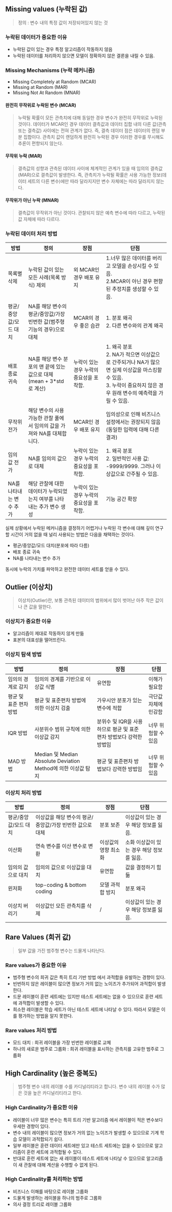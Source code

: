 
## Missing values (누락된 값)

> 정의 : 변수 내의 특정 값이 저장되어있지 않는 것

### 누락된 데이터가 중요한 이유
+ 누락된 값이 있는 경우 특정 알고리즘이 작동하지 않음
+ 누락된 데이터를 처리하지 않으면 모델이 정확하지 않은 결론을 내릴 수 있음.

### Missing Mechanisms (누락 메커니즘)

+ Missing Completely at Random (MCAR)
+ Missing at Random (MAR)
+ Missing Not At Random (MNAR)

#### 완전히 무작위로 누락된 변수 (MCAR)

>누락될 확률이 모든 관측치에 대해 동일한 경우 변수가 완전히 무작위로 누락된 것이다. 데이터가 MCAR인 경우 데이터 결측값과 데이터 집합 내의 다른 값(관측 또는 결측값) 사이에는 전혀 관계가 없다. 즉, 결측 데이터 점은 데이터의 랜덤 부분 집합이다. 관측치 값이 랜덤하게 완전히 누락된 경우 이러한 경우를 무시해도 추론이 편향되지 않는다.

#### 무작위 누락 (MAR)

> 결측값의 성향과 관측된 데이터 사이에 체계적인 관계가 있을 때 임의의 결측값(MAR)으로 결측값이 발생한다. 즉, 관측치가 누락될 확률은 사용 가능한 정보(데이터 세트의 다른 변수)에만 따라 달라지지만 변수 자체에는 따라 달라지지 않는다.

#### 무작위가 아닌 누락 (MNAR)
> 결측값이 무작위가 아닌 것이다. 관찰되지 않은 예측 변수에 따라 다르고, 누락된 값 자체에 따라 다르다.


### 누락된 데이터 처리 방법

|방법|정의|장점|단점|
|---|---|---|---|
|목록별 삭제|누락된 값이 있는 모든 사례(목록 방식) 제외|외	MCAR인 경우 배포 유지|1.너무 많은 데이터를 버리고 모델을 손상시킬 수 있음. <br>2.MCAR이 아닌 경우 편향된 추정치를 생성할 수 있음.| 
|평균/중앙값/모드 대치|NA를 해당 변수의 평균/중앙값/가장 빈번한 값(범주형 기능의 경우)으로 대체|MCAR의 경우 좋은 습관|1. 분포 왜곡 <br>    2. 다른 변수와의 관계 왜곡|
|배포 종료 귀속|	NA를 해당 변수 분포의 맨 끝에 있는 값으로 대체(mean + 3*std로 계산)|누락이 있는 경우 누락의 중요성을 포착함.|1. 왜곡 분포<br>2. NA가 적으면 이상값으로 간주되거나 NA가 많으면 실제 이상값을 마스킹할 수 있음.<br>3. 누락이 중요하지 않은 경우 원래 변수의 예측력을 가릴 수 있음.|
|무작위 전가|해당 변수의 사용 가능한 관찰 풀에서 임의의 값을 가져와 NA를 대체합니다.|MCAR인 경우 배포 유지|임의성으로 인해 비즈니스 설정에서는 권장되지 않음(동일한 입력에 대해 다른 결과)|
|임의 값 전가|NA를 임의의 값으로 대체|	누락이 있는 경우 누락의 중요성을 포착함.|1. 왜곡 분포<br>2. 일반적인 사용 값: -9999/9999. 그러나 이상값으로 간주될 수 있음.|
|NA를 나타내는 변수 추가|해당 관찰에 대한 데이터가 누락되었는지 여부를 나타내는 추가 변수 생성|누락이 있는 경우 누락의 중요성을 포착함.|기능 공간 확장|


실제 상황에서 누락된 메커니즘을 결정하기 어렵거나 누락된 각 변수에 대해 깊이 연구할 시간이 거의 없을 때 널리 사용되는 방법은 다음을 채택하는 것이다.

+ 평균/중앙값/모드 대치(분포에 따라 다름)
+ 배포 종료 귀속
+ NA를 나타내는 변수 추가

동시에 누락의 가치를 파악하고 완전한 데이터 세트를 얻을 수 있다.


## Outlier (이상치)

> 이상치(Outlier)란, 보통 관측된 데이터의 범위에서 많이 벗어난 아주 작은 값이나 큰 값을 말한다.

### 이상치가 중요한 이유

+ 알고리즘이 제대로 작동하지 않게 만듦
+ 표본의 대표성을 떨어뜨린다.


### 이상치 탐색 방법

|방법|정의|장점|단점|
|---|---|---|---|
| 임의의 경계로 감지	| 임의의 경계를 기반으로 이상값 식별	| 유연함|	이해가 필요함|
| 평균 및 표준 편차 방법	| 평균 및 표준편차 방법에 의한 이상치 검출	|가우시안 분포가 있는 변수에 적합	| 극단값 자체에 민감함 |
| IQR 방법 | 사분위수 범위 규칙에 의한 이상값 감지 | 분위수 및 IQR을 사용하므로 평균 및 표준 편차 방법보다 강력한 방법임 | 너무 위험할 수 있음 |
| MAD 방법 | Median 및 Median Absolute Deviation Method에 의한 이상값 탐지 | 평균 및 표준편차 방법보다 강력한 방법임  | 너무 위험할 수 있음 | 


### 이상치 처리 방법

|방법|정의|장점|단점|
|---|---|---|---|
| 평균/중앙값/모드 대치	| 이상값을 해당 변수의 평균/중앙값/가장 빈번한 값으로 대체	| 분포 보존	| 이상값이 있는 경우 해당 정보를 잃음.	|
| 이산화	| 연속 변수를 이산 변수로 변환	| 이상값의 영향 최소화	| 소화	이상값이 있는 경우 해당 정보를 잃음.	|
| 임의의 값으로 대치	| 임의의 값으로 이상값을 대치	| 유연함 | 값을 결정하기 힘듦	|
| 윈저화	| top-coding & bottom coding 	| 모델 과적합 방지	| 분포 왜곡	|
| 이상치 버리기	| 이상값인 모든 관측치를 삭제	| /	| 이상값이 있는 경우 해당 정보를 잃음.	|


## Rare Values (희귀 값)

> 일부 값을 가진 범주형 변수는 드물게 나타난다.


### Rare values가 중요한 이유

+ 범주형 변수의 희귀 값은 특히 트리 기반 방법 에서 과적합을 유발하는 경향이 있다.
+ 빈번하지 않은 레이블이 많으면 정보가 거의 없는 노이즈가 추가되어 과적합이 발생한다.
+ 드문 레이블이 훈련 세트에는 있지만 테스트 세트에는 없을 수 있으므로 훈련 세트에 과적합이 발생할 수 있다.
+ 희소한 레이블은 학습 세트가 아닌 테스트 세트에 나타날 수 있다. 따라서 모델은 이를 평가하는 방법을 알지 못한다.


### Rare values 처리 방법

+ 모드 대치 : 희귀 레이블을 가장 빈번한 레이블로 교체
+ 하나의 새로운 범주로 그룹화 : 희귀 레이블을 표시하는 관측치를 고유한 범주로 그룹화


## High Cardinality (높은 중복도)

>  범주형 변수 내의 레이블 수를 카디널리티라고 합니다. 변수 내의 레이블 수가 많은 것을 높은 카디널리티라고 한다.

### High Cardinality가 중요한 이유

+ 레이블이 너무 많은 변수는 특히 트리 기반 알고리즘 에서 레이블이 적은 변수보다 우세한 경향이 있다.
+ 변수 내의 레이블이 많으면 정보가 거의 없는 노이즈가 발생할 수 있으므로 기계 학습 모델이 과적합되기 쉽다.
+ 일부 레이블은 훈련 데이터 세트에만 있고 테스트 세트에는 없을 수 있으므로 알고리즘이 훈련 세트에 과적합될 수 있다.
+ 반대로 훈련 세트에 없는 새 레이블이 테스트 세트에 나타날 수 있으므로 알고리즘이 새 관찰에 대해 계산을 수행할 수 없게 된다.


### High Cardinality를 처리하는 방법

+ 비즈니스 이해를 바탕으로 레이블 그룹화
+ 드물게 발생하는 레이블을 하나의 범주로 그룹화
+ 의사 결정 트리로 레이블 그룹화